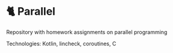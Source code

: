 # 🐈 Parallel
Repository with homework assignments on parallel programming

Technologies: Kotlin, lincheck, coroutines, C 

